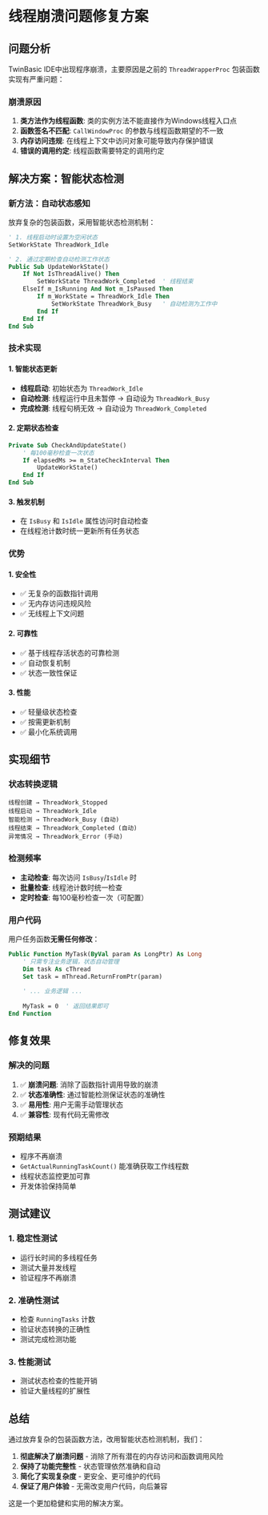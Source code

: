 # 线程崩溃问题修复方案

## 问题分析

TwinBasic IDE中出现程序崩溃，主要原因是之前的 `ThreadWrapperProc` 包装函数实现有严重问题：

### 崩溃原因

1. **类方法作为线程函数**: 类的实例方法不能直接作为Windows线程入口点
2. **函数签名不匹配**: `CallWindowProc` 的参数与线程函数期望的不一致
3. **内存访问违规**: 在线程上下文中访问对象可能导致内存保护错误
4. **错误的调用约定**: 线程函数需要特定的调用约定

## 解决方案：智能状态检测

### 新方法：自动状态感知

放弃复杂的包装函数，采用智能状态检测机制：

```vb
' 1. 线程启动时设置为空闲状态
SetWorkState ThreadWork_Idle

' 2. 通过定期检查自动检测工作状态
Public Sub UpdateWorkState()
    If Not IsThreadAlive() Then
        SetWorkState ThreadWork_Completed  ' 线程结束
    ElseIf m_IsRunning And Not m_IsPaused Then
        If m_WorkState = ThreadWork_Idle Then
            SetWorkState ThreadWork_Busy   ' 自动检测为工作中
        End If
    End If
End Sub
```

### 技术实现

#### 1. 智能状态更新
- **线程启动**: 初始状态为 `ThreadWork_Idle`
- **自动检测**: 线程运行中且未暂停 → 自动设为 `ThreadWork_Busy`
- **完成检测**: 线程句柄无效 → 自动设为 `ThreadWork_Completed`

#### 2. 定期状态检查
```vb
Private Sub CheckAndUpdateState()
    ' 每100毫秒检查一次状态
    If elapsedMs >= m_StateCheckInterval Then
        UpdateWorkState()
    End If
End Sub
```

#### 3. 触发机制
- 在 `IsBusy` 和 `IsIdle` 属性访问时自动检查
- 在线程池计数时统一更新所有任务状态

### 优势

#### 1. 安全性
- ✅ 无复杂的函数指针调用
- ✅ 无内存访问违规风险
- ✅ 无线程上下文问题

#### 2. 可靠性
- ✅ 基于线程存活状态的可靠检测
- ✅ 自动恢复机制
- ✅ 状态一致性保证

#### 3. 性能
- ✅ 轻量级状态检查
- ✅ 按需更新机制
- ✅ 最小化系统调用

## 实现细节

### 状态转换逻辑
```
线程创建 → ThreadWork_Stopped
线程启动 → ThreadWork_Idle
智能检测 → ThreadWork_Busy (自动)
线程结束 → ThreadWork_Completed (自动)
异常情况 → ThreadWork_Error (手动)
```

### 检测频率
- **主动检查**: 每次访问 `IsBusy`/`IsIdle` 时
- **批量检查**: 线程池计数时统一检查
- **定时检查**: 每100毫秒检查一次（可配置）

### 用户代码
用户任务函数**无需任何修改**：
```vb
Public Function MyTask(ByVal param As LongPtr) As Long
    ' 只需专注业务逻辑，状态自动管理
    Dim task As cThread
    Set task = mThread.ReturnFromPtr(param)
    
    ' ... 业务逻辑 ...
    
    MyTask = 0  ' 返回结果即可
End Function
```

## 修复效果

### 解决的问题
1. ✅ **崩溃问题**: 消除了函数指针调用导致的崩溃
2. ✅ **状态准确性**: 通过智能检测保证状态的准确性
3. ✅ **易用性**: 用户无需手动管理状态
4. ✅ **兼容性**: 现有代码无需修改

### 预期结果
- 程序不再崩溃
- `GetActualRunningTaskCount()` 能准确获取工作线程数
- 线程状态监控更加可靠
- 开发体验保持简单

## 测试建议

### 1. 稳定性测试
- 运行长时间的多线程任务
- 测试大量并发线程
- 验证程序不再崩溃

### 2. 准确性测试
- 检查 `RunningTasks` 计数
- 验证状态转换的正确性
- 测试完成检测功能

### 3. 性能测试
- 测试状态检查的性能开销
- 验证大量线程的扩展性

## 总结

通过放弃复杂的包装函数方法，改用智能状态检测机制，我们：

1. **彻底解决了崩溃问题** - 消除了所有潜在的内存访问和函数调用风险
2. **保持了功能完整性** - 状态管理依然准确和自动
3. **简化了实现复杂度** - 更安全、更可维护的代码
4. **保证了用户体验** - 无需改变用户代码，向后兼容

这是一个更加稳健和实用的解决方案。
